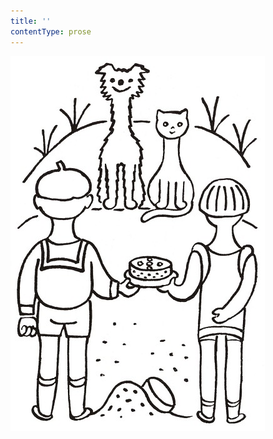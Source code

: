 ```yaml
---
title: ''
contentType: prose
---
```


<section>

![povidani_o_pejskovi_a_kocicce_033](./resources/povidani_o_pejskovi_a_kocicce_033.jpg)

</section>
